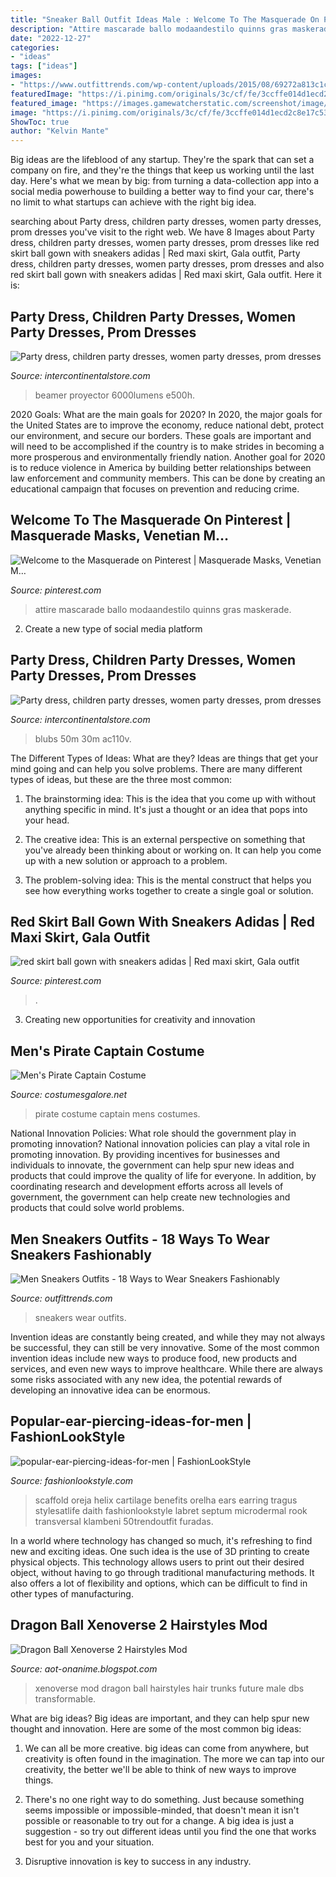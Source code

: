 ```yaml
---
title: "Sneaker Ball Outfit Ideas Male : Welcome To The Masquerade On Pinterest"
description: "Attire mascarade ballo modaandestilo quinns gras maskerade"
date: "2022-12-27"
categories:
- "ideas"
tags: ["ideas"]
images:
- "https://www.outfittrends.com/wp-content/uploads/2015/08/69272a813c1c0c0761de89ea82518933.jpg"
featuredImage: "https://i.pinimg.com/originals/3c/cf/fe/3ccffe014d1ecd2c8e17c53f08b0a73d.jpg"
featured_image: "https://images.gamewatcherstatic.com/screenshot/image/1/12/295941/9.jpg"
image: "https://i.pinimg.com/originals/3c/cf/fe/3ccffe014d1ecd2c8e17c53f08b0a73d.jpg"
ShowToc: true
author: "Kelvin Mante"
---
```



Big ideas are the lifeblood of any startup. They're the spark that can set a company on fire, and they're the things that keep us working until the last day. Here's what we mean by big: from turning a data-collection app into a social media powerhouse to building a better way to find your car, there's no limit to what startups can achieve with the right big idea.

	

		
searching about Party dress, children party dresses, women party dresses, prom dresses you've visit to the right web. We have 8 Images about Party dress, children party dresses, women party dresses, prom dresses like red skirt ball gown with sneakers adidas | Red maxi skirt, Gala outfit, Party dress, children party dresses, women party dresses, prom dresses and also red skirt ball gown with sneakers adidas | Red maxi skirt, Gala outfit. Here it is:
		
    
## Party Dress, Children Party Dresses, Women Party Dresses, Prom Dresses

<img loading=lazy src="https://ae01.alicdn.com/kf/H1814c271d8e149e0827ce655670fbaa8t.jpg" onerror="this.onerror=null;this.src='https://tse3.mm.bing.net/th?id=OIP.P0F2C2yu8xXamvTEOQM9ygHaHa&amp;pid=15.1';" alt="Party dress, children party dresses, women party dresses, prom dresses">

_Source: intercontinentalstore.com_

>beamer proyector 6000lumens e500h. 

	

2020 Goals: What are the main goals for 2020?
In 2020, the major goals for the United States are to improve the economy, reduce national debt, protect our environment, and secure our borders. These goals are important and will need to be accomplished if the country is to make strides in becoming a more prosperous and environmentally friendly nation. Another goal for 2020 is to reduce violence in America by building better relationships between law enforcement and community members. This can be done by creating an educational campaign that focuses on prevention and reducing crime.

    
## Welcome To The Masquerade On Pinterest | Masquerade Masks, Venetian M…

<img loading=lazy src="https://s-media-cache-ak0.pinimg.com/originals/0a/94/1f/0a941fb8b4b5cc04bef539831366b440.jpg" onerror="this.onerror=null;this.src='https://tse1.mm.bing.net/th?id=OIP.PYhNbcIbVvVQ0aLkbjSzjAHaLG&amp;pid=15.1';" alt="Welcome to the Masquerade on Pinterest | Masquerade Masks, Venetian M…">

_Source: pinterest.com_

>attire mascarade ballo modaandestilo quinns gras maskerade. 

	

2. Create a new type of social media platform

    
## Party Dress, Children Party Dresses, Women Party Dresses, Prom Dresses

<img loading=lazy src="https://ae01.alicdn.com/kf/HTB1EL5OlVkoBKNjSZFEq6zrEVXaq.jpg" onerror="this.onerror=null;this.src='https://tse4.mm.bing.net/th?id=OIP.2sse1-VZYIwd-csvCcpPUAHaHS&amp;pid=15.1';" alt="Party dress, children party dresses, women party dresses, prom dresses">

_Source: intercontinentalstore.com_

>blubs 50m 30m ac110v. 

	

The Different Types of Ideas: What are they?
Ideas are things that get your mind going and can help you solve problems. There are many different types of ideas, but these are the three most common:
1. The brainstorming idea: This is the idea that you come up with without anything specific in mind. It's just a thought or an idea that pops into your head.

2. The creative idea: This is an external perspective on something that you've already been thinking about or working on. It can help you come up with a new solution or approach to a problem.

3. The problem-solving idea: This is the mental construct that helps you see how everything works together to create a single goal or solution.

    
## Red Skirt Ball Gown With Sneakers Adidas | Red Maxi Skirt, Gala Outfit

<img loading=lazy src="https://i.pinimg.com/originals/3c/cf/fe/3ccffe014d1ecd2c8e17c53f08b0a73d.jpg" onerror="this.onerror=null;this.src='https://tse1.mm.bing.net/th?id=OIP.Vr_DYNyW3eWjLHfl4tifowHaJQ&amp;pid=15.1';" alt="red skirt ball gown with sneakers adidas | Red maxi skirt, Gala outfit">

_Source: pinterest.com_

>. 

	

3. Creating new opportunities for creativity and innovation 

    
## Men&#039;s Pirate Captain Costume

<img loading=lazy src="http://images.costumesgalore.net/products/157/1-2/mens-pirate-captain-costume.jpg" onerror="this.onerror=null;this.src='https://tse1.mm.bing.net/th?id=OIP.l7kaWgji6TMKTF5cDPV-dQAAAA&amp;pid=15.1';" alt="Men&#039;s Pirate Captain Costume">

_Source: costumesgalore.net_

>pirate costume captain mens costumes. 

	

National Innovation Policies: What role should the government play in promoting innovation?
National innovation policies can play a vital role in promoting innovation. By providing incentives for businesses and individuals to innovate, the government can help spur new ideas and products that could improve the quality of life for everyone. In addition, by coordinating research and development efforts across all levels of government, the government can help create new technologies and products that could solve world problems.

    
## Men Sneakers Outfits - 18 Ways To Wear Sneakers Fashionably

<img loading=lazy src="https://www.outfittrends.com/wp-content/uploads/2015/08/69272a813c1c0c0761de89ea82518933.jpg" onerror="this.onerror=null;this.src='https://tse4.mm.bing.net/th?id=OIP.68OiCic1SsDHKR3_LyvkrgHaKX&amp;pid=15.1';" alt="Men Sneakers Outfits - 18 Ways to Wear Sneakers Fashionably">

_Source: outfittrends.com_

>sneakers wear outfits. 

	

Invention ideas are constantly being created, and while they may not always be successful, they can still be very innovative. Some of the most common invention ideas include new ways to produce food, new products and services, and even new ways to improve healthcare. While there are always some risks associated with any new idea, the potential rewards of developing an innovative idea can be enormous.

    
## Popular-ear-piercing-ideas-for-men | FashionLookStyle

<img loading=lazy src="https://fashionlookstyle.com/wp-content/uploads/2019/08/popular-ear-piercing-ideas-for-men.jpg" onerror="this.onerror=null;this.src='https://tse1.mm.bing.net/th?id=OIP.XqIpps1-HQCVdRR1j3i-RQHaJ4&amp;pid=15.1';" alt="popular-ear-piercing-ideas-for-men | FashionLookStyle">

_Source: fashionlookstyle.com_

>scaffold oreja helix cartilage benefits orelha ears earring tragus stylesatlife daith fashionlookstyle labret septum microdermal rook transversal klambeni 50trendoutfit furadas. 

	

In a world where technology has changed so much, it's refreshing to find new and exciting ideas. One such idea is the use of 3D printing to create physical objects. This technology allows users to print out their desired object, without having to go through traditional manufacturing methods. It also offers a lot of flexibility and options, which can be difficult to find in other types of manufacturing.

    
## Dragon Ball Xenoverse 2 Hairstyles Mod

<img loading=lazy src="https://images.gamewatcherstatic.com/screenshot/image/1/12/295941/9.jpg" onerror="this.onerror=null;this.src='https://tse1.mm.bing.net/th?id=OIP.S2MVsE0TCAJNnTfEGuQN2gHaDt&amp;pid=15.1';" alt="Dragon Ball Xenoverse 2 Hairstyles Mod">

_Source: aot-onanime.blogspot.com_

>xenoverse mod dragon ball hairstyles hair trunks future male dbs transformable. 

	

What are big ideas?
Big ideas are important, and they can help spur new thought and innovation. Here are some of the most common big ideas:
1. We can all be more creative. big ideas can come from anywhere, but creativity is often found in the imagination. The more we can tap into our creativity, the better we'll be able to think of new ways to improve things.

2. There's no one right way to do something. Just because something seems impossible or impossible-minded, that doesn't mean it isn't possible or reasonable to try out for a change. A big idea is just a suggestion - so try out different ideas until you find the one that works best for you and your situation.

3. Disruptive innovation is key to success in any industry.

